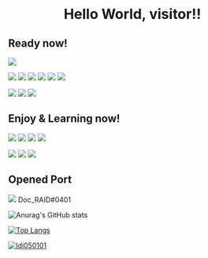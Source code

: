 <br>
<h1 align="middle">Hello World, visitor!!</h1>


<h2>Ready now!</h2>
  <img src="https://img.shields.io/badge/-C++ for ps-black?style=flat&logo=cplusplus"> 
  <p>
  <img src="https://img.shields.io/badge/-Javascript-black?style=flat&logo=javascript">
  <img src="https://img.shields.io/badge/-Node.js-black?style=flat&logo=node.js">
  <img src="https://img.shields.io/badge/-Vue-black?style=flat&logo=vue.js">
  <img src="https://img.shields.io/badge/-Nuxt-black?style=flat&logo=nuxt.js">
  <img src="https://img.shields.io/badge/-React-black?style=flat&logo=React">
  <img src="https://img.shields.io/badge/-Ionic-black?style=flat&logo=ionic">
  </p>
  <p>
  <img src="https://img.shields.io/badge/-MySql-black?style=flat&logo=mysql">
  <img src="https://img.shields.io/badge/-MariaDB-black?style=flat&logo=mariadb">
  <img src="https://img.shields.io/badge/-Oracle-black?style=flat&logo=oracle"> 
  </p>

<h2>Enjoy & Learning now!</h2>
<p>
<img src="https://img.shields.io/badge/-Rust-black?style=flat&logo=rust">
<img src="https://img.shields.io/badge/-Tauri-black?style=flat&logo=tauri">
<img src="https://img.shields.io/badge/-Actix-black?style=flat">
<img src="https://img.shields.io/badge/-Rocket-black?style=flat">
</p>
<img src="https://img.shields.io/badge/-PostresSQL-black?style=flat&logo=postgresql">
<img src="https://img.shields.io/badge/-Some algorithm-black?style=flat&logo=rust">
<img src="https://img.shields.io/badge/-Reverse Enginerring-black?style=flat&logo=tryhackme">

<h2>Opened Port</h2>
<p>
<img src="https://img.shields.io/badge/--black?style=flat&logo=discord">
Doc_RAID#0401
</p>



![Anurag's GitHub stats](https://github-readme-stats.vercel.app/api?username=DocRAID&show_icons=true&theme=vue-dark)

[![Top Langs](https://github-readme-stats.vercel.app/api/top-langs/?username=DocRAID&layout=compact&theme=vue-dark&&hide=html)](https://github.com/anuraghazra/github-readme-stats)

[![ldj050101](https://solvedac-readme-badge.herokuapp.com/api/v1/badge?user=ldj050101&theme=github-dark&size=medium&sub_color=f74c00&compact=1&use_back_color=0&use_border=0&use_shadow=0)](https://www.acmicpc.net/user/ldj050101)
<!--
**l050101/l050101** is a ✨ _special_ ✨ repository because its `README.md` (this file) appears on your GitHub profile.

Here are some ideas to get you started:

- 🔭 I’m currently working on ...
- 🌱 I’m currently learning ...
- 👯 I’m looking to collaborate on ...
- 🤔 I’m looking for help with ...
- 💬 Ask me about ...
- 📫 How to reach me: ...
- 😄 Pronouns: ...
- ⚡ Fun fact: ...
-->
